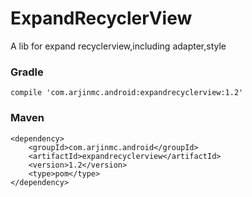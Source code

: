 # ExpandRecyclerView
A lib for expand recyclerview,including adapter,style

### Gradle
```code
compile 'com.arjinmc.android:expandrecyclerview:1.2'
```

### Maven
```code
<dependency>
    <groupId>com.arjinmc.android</groupId>
    <artifactId>expandrecyclerview</artifactId>
    <version>1.2</version>
    <type>pom</type>
</dependency>
```
